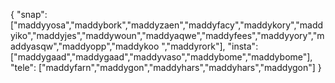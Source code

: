 {
  "snap":  ["maddyyosa","maddybork","maddyzaen","maddyfacy","maddykory","maddyiko","maddyjes","maddywoun","maddyaqwe","maddyfees","maddyyory","maddyasqw","maddyopp","maddykoo ","maddyrork"],
  "insta": ["maddygaad","maddygaad","maddyvaso","maddybome","maddybome"],
  "tele":  ["maddyfarn","maddygon","maddyhars","maddyhars","maddygon"]
}
